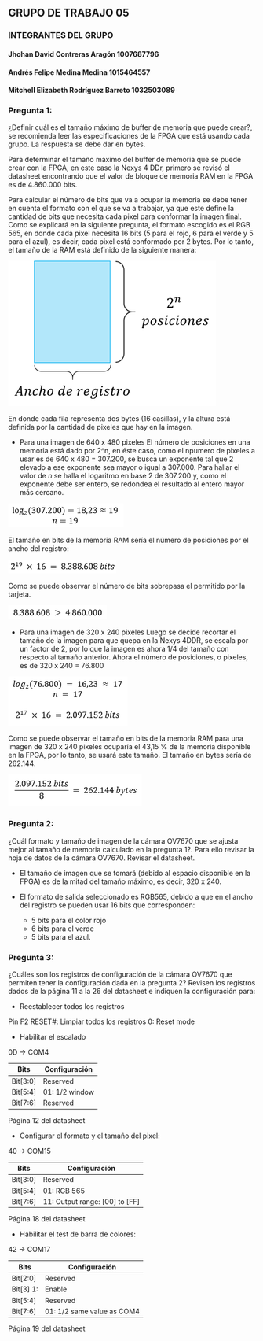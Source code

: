﻿## GRUPO DE TRABAJO 05

### INTEGRANTES DEL GRUPO
#### Jhohan David Contreras Aragón		1007687796
#### Andrés Felipe Medina Medina 		1015464557
#### Mitchell Elizabeth Rodríguez Barreto	1032503089


### Pregunta 1:
¿Definir cuál es el tamaño máximo de buffer de memoria que puede crear?, se recomienda leer las especificaciones de la FPGA que está usando cada grupo. La respuesta se debe dar en bytes.

Para determinar el tamaño máximo del buffer de memoria que se puede crear con la FPGA, en este caso la Nexys 4 DDr, primero se revisó el datasheet encontrando que el valor de bloque de memoria RAM en la FPGA es de 4.860.000 bits.

Para calcular el número de bits que va a ocupar la memoria se debe tener en cuenta el formato con el que se va a trabajar, ya que este define la cantidad de bits que necesita cada pixel para conformar la imagen final. Como se explicará en la siguiente pregunta, el formato escogido es el RGB 565, en donde cada pixel necesita 16 bits (5 para el rojo, 6 para el verde y 5 para el azul), es decir, cada pixel está conformado por 2 bytes. Por lo tanto, el tamaño de la RAM está definido de la siguiente manera:

![Dimensiones de la memoria RAM](./figs/tamRam.png)

En donde cada fila representa dos bytes (16 casillas), y la altura está definida por la cantidad de pixeles que hay en la imagen. 

* Para una imagen de 640 x 480 pixeles
El número de posiciones en una memoria está dado por 2^n, en éste caso, como el npumero de pixeles a usar es de 640 x 480 = 307.200, se busca un exponente tal que 2 elevado a ese exponente sea mayor o igual a 307.000. Para hallar el valor de _n_ se halla el logaritmo en base 2 de 307.200 y, como el exponente debe ser entero, se redondea el resultado al entero mayor más cercano. 

![Formula1](./figs/formulaUno.png)

El tamaño en bits de la memoria RAM sería el número de posiciones por el ancho del registro:

![Formula2](./figs/formulaDos.png)

Como se puede observar el número de bits sobrepasa el permitido por la tarjeta. 

![Formula3](./figs/formulaTres.png)

* Para una imagen de 320 x 240 pixeles
Luego se decide recortar el tamaño de la imagen para que quepa en la Nexys 4DDR, se escala por un factor de 2, por lo que la imagen es ahora 1/4 del tamaño con respecto al tamaño anterior. Ahora el número de posiciones, o pixeles, es de 320 x 240 = 76.800

![Formula4](./figs/formulaCuatro.png)

Como se puede observar el tamaño en bits de la memoria RAM para una imagen de 320 x 240 pixeles ocuparía el 43,15 % de la memoria disponible en la FPGA, por lo tanto, se usará este tamaño. El tamaño en bytes sería de 262.144.

![Formula5](./figs/formulaCinco.png)

### Pregunta 2:
¿Cuál formato y tamaño de imagen de la cámara OV7670 que se ajusta mejor al tamaño de memoria calculado en la pregunta 1?. Para ello revisar la hoja de datos de la cámara OV7670. Revisar el datasheet.

* El tamaño de imagen que se tomará (debido al espacio disponible en la FPGA) es de la mitad del tamaño máximo, es decir, 320 x 240.

* El formato de salida seleccionado es RGB565, debido a que en el ancho del registro se pueden usar 16 bits que corresponden:
   * 5 bits para el color rojo
   * 6 bits para el verde
   * 5 bits para el azul.

### Pregunta 3:

¿Cuáles son los registros de configuración de la cámara OV7670 que permiten tener la configuración dada en la pregunta 2? Revisen los registros dados de la página 11 a la 26 del datasheet e indiquen la configuración para:

* Reestablecer todos los registros

Pin F2 RESET#: Limpiar todos los registros
0: Reset mode

* Habilitar el escalado

0D -> COM4

Bits | Configuración
------------ | -------------
Bit[3:0] | Reserved
Bit[5:4]  | 01: 1/2 window
Bit[7:6] | Reserved

Página 12 del datasheet

* Configurar el formato y el tamaño del pixel:

40 -> COM15

Bits | Configuración
------------ | -------------
Bit[3:0] | Reserved
Bit[5:4] | 01: RGB 565
Bit[7:6] | 11: Output range: [00] to [FF]

Página 18 del datasheet

* Habilitar el test de barra de colores:

42 -> COM17

Bits | Configuración
------------ | -------------
Bit[2:0] | Reserved
Bit[3] 1: | Enable
Bit[5:4] | Reserved
Bit[7:6] | 01: 1/2 same value as COM4


Página 19 del datasheet

